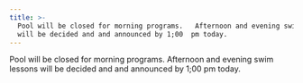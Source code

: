 ```yaml
---
title: >-
  Pool will be closed for morning programs.   Afternoon and evening swim lessons
  will be decided and and announced by 1;00  pm today.
---
```

Pool will be closed for morning programs.   Afternoon and evening swim lessons will be decided and and announced by 1;00  pm today.
